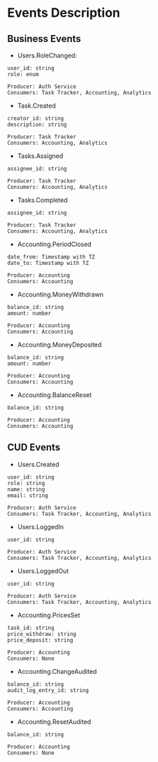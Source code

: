 # Events Description

## Business Events

- Users.RoleChanged:

```
user_id: string
role: enum

```

```
Producer: Auth Service
Consumers: Task Tracker, Accounting, Analytics
```

- Task.Created

```
creator_id: string
description: string
```

```
Producer: Task Tracker
Consumers: Accounting, Analytics
```

- Tasks.Assigned

```
assignee_id: string
```

```
Producer: Task Tracker
Consumers: Accounting, Analytics
```

- Tasks.Completed

```
assignee_id: string
```

```
Producer: Task Tracker
Consumers: Accounting, Analytics
```

- Accounting.PeriodClosed

```
date_from: Timestamp with TZ
date_to: Timestamp with TZ
```

```
Producer: Accounting
Consumers: Accounting
```

- Accounting.MoneyWithdrawn

```
balance_id: string
amount: number
```

```
Producer: Accounting
Consumers: Accounting
```

- Accounting.MoneyDeposited

```
balance_id: string
amount: number
```

```
Producer: Accounting
Consumers: Accounting
```

- Accounting.BalanceReset

```
balance_id: string
```

```
Producer: Accounting
Consumers: Accounting
```

## CUD Events

- Users.Created

```
user_id: string
role: string
name: string
email: string
```

```
Producer: Auth Service
Consumers: Task Tracker, Accounting, Analytics
```

- Users.LoggedIn

```
user_id: string
```

```
Producer: Auth Service
Consumers: Task Tracker, Accounting, Analytics
```

- Users.LoggedOut

```
user_id: string
```

```
Producer: Auth Service
Consumers: Task Tracker, Accounting, Analytics
```

- Accounting.PricesSet

```
task_id: string
price_withdraw: string
price_deposit: string
```

```
Producer: Accounting
Consumers: None
```

- Accounting.ChangeAudited

```
balance_id: string
audit_log_entry_id: string
```

```
Producer: Accounting
Consumers: Accounting
```

- Accounting.ResetAudited

```
balance_id: string
```

```
Producer: Accounting
Consumers: None
```
